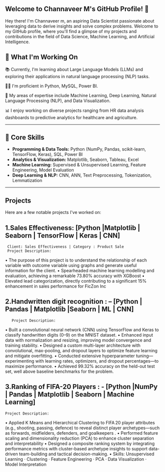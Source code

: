 ## Welcome to Channaveer M's GitHub Profile! 👋
Hey there! I'm Channaveer m, an aspiring Data Scientist passionate about leveraging data to derive insights and solve complex problems. Welcome to my GitHub profile, where you'll find a glimpse of my projects and contributions in the field of Data Science, Machine Learning, and Artificial Intelligence.

## 🚀 What I'm Working On  
📚 Currently, I'm learning about Large Language Models (LLMs) and exploring their applications in natural language processing (NLP) tasks.

👨‍💻 I'm proficient in Python, MySQL, Power BI.

🔬 My areas of expertise include Machine Learning, Deep Learning, Natural Language Processing (NLP), and Data Visualization.

📊 I enjoy working on diverse projects ranging from HR data analysis dashboards to predictive analytics for healthcare and agriculture.

------

## 🧠 Core Skills  
- **Programming & Data Tools:** Python (NumPy, Pandas, scikit-learn, TensorFlow, Keras), SQL, Power BI  
- **Analytics & Visualization:** Matplotlib, Seaborn, Tableau, Excel  
- **Machine Learning:** Supervised & Unsupervised Learning, Feature Engineering, Model Evaluation  
- **Deep Learning & NLP:** CNN, ANN, Text Preprocessing, Tokenization, Lemmatization  

-------

## Projects
Here are a few notable projects I've worked on:

## 1.Sales Effectiveness: [Python |Matplotlib | Seaborn | TensorFlow | Keras | CNN]                                  
     Client: Sales Effectiveness | Category : Product Sale 
     Project Description: 
•	The purpose of this project is to understand the relationship of each variable with outcome variable using graphs and generate useful information for the client. 
•	Spearheaded machine learning modelling and evaluation, achieving a remarkable 73.80% accuracy with XGBoost 
•	Elevated lead categorization, directly contributing to a significant 15% enhancement in sales performance for FicZon Inc
  
  ## 2.Handwritten digit recognition : – [Python | Pandas | Matplotlib |Seaborn | ML | CNN]                     
       Project Description: 
•	Built a convolutional neural network (CNN) using TensorFlow and Keras to classify handwritten digits (0–9) on the MNIST dataset.
•	Enhanced input data with normalization and resizing, improving model convergence and training stability.
•	Designed a custom multi-layer architecture with convolutional, max-pooling, and dropout layers to optimize feature learning and mitigate overfitting.
•	Conducted extensive hyperparameter tuning—experimenting with learning rates, optimizers, and dropout percentages—to maximize performance.
•	Achieved 99.32% accuracy on the held-out test set, well above baseline benchmarks for the problem.

## 3.Ranking of FIFA-20 Players : - [Python |NumPy | Pandas | Matplotlib | Seaborn | Machine Learning]      
    Project Description:
•	Applied K Means and Hierarchical Clustering to FIFA 20 player attributes (e.g., shooting, passing, defence) to reveal distinct player archetypes—such as forwards, midfielders, defenders, and goalkeepers .
•	Performed feature scaling and dimensionality reduction (PCA) to enhance cluster separation and interpretability 
•	Designed a composite ranking system by integrating performance metrics with cluster-based archetype insights to support data-driven team-building and tactical decision-making.
•	Skills: Unsupervised Learning · Clustering · Feature Engineering · PCA · Data Visualization · Model Interpretation


